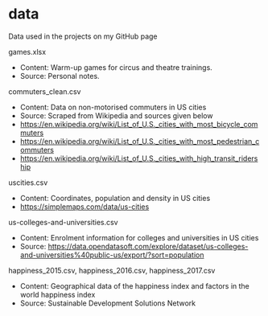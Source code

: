 # data
Data used in the projects on my GitHub page

games.xlsx
- Content: Warm-up games for circus and theatre trainings.
- Source: Personal notes.

commuters_clean.csv
- Content: Data on non-motorised commuters in US cities
- Source: Scraped from Wikipedia and sources given below
- https://en.wikipedia.org/wiki/List_of_U.S._cities_with_most_bicycle_commuters
- https://en.wikipedia.org/wiki/List_of_U.S._cities_with_most_pedestrian_commuters
- https://en.wikipedia.org/wiki/List_of_U.S._cities_with_high_transit_ridership

uscities.csv
- Content: Coordinates, population and density in US cities
- https://simplemaps.com/data/us-cities

us-colleges-and-universities.csv
- Content: Enrolment information for colleges and universities in US cities
- Source: https://data.opendatasoft.com/explore/dataset/us-colleges-and-universities%40public-us/export/?sort=population

happiness_2015.csv, happiness_2016.csv, happiness_2017.csv
- Content: Geographical data of the happiness index and factors in the world happiness index
- Source: Sustainable Development Solutions Network